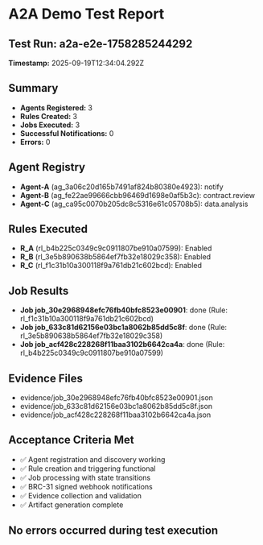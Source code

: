 # A2A Demo Test Report

## Test Run: a2a-e2e-1758285244292
**Timestamp:** 2025-09-19T12:34:04.292Z

## Summary
- **Agents Registered:** 3
- **Rules Created:** 3
- **Jobs Executed:** 3
- **Successful Notifications:** 0
- **Errors:** 0

## Agent Registry
- **Agent-A** (ag_3a06c20d165b7491af824b80380e4923): notify
- **Agent-B** (ag_fe22ae99666cbb96469d1698e0af5b3c): contract.review
- **Agent-C** (ag_ca95c0070b205dc8c5316e61c05708b5): data.analysis

## Rules Executed
- **R_A** (rl_b4b225c0349c9c0911807be910a07599): Enabled
- **R_B** (rl_3e5b890638b5864ef7fb32e18029c358): Enabled
- **R_C** (rl_f1c31b10a300118f9a761db21c602bcd): Enabled

## Job Results
- **Job job_30e2968948efc76fb40bfc8523e00901**: done (Rule: rl_f1c31b10a300118f9a761db21c602bcd)
- **Job job_633c81d62156e03bc1a8062b85dd5c8f**: done (Rule: rl_3e5b890638b5864ef7fb32e18029c358)
- **Job job_acf428c228268f11baa3102b6642ca4a**: done (Rule: rl_b4b225c0349c9c0911807be910a07599)

## Evidence Files
- evidence/job_30e2968948efc76fb40bfc8523e00901.json
- evidence/job_633c81d62156e03bc1a8062b85dd5c8f.json
- evidence/job_acf428c228268f11baa3102b6642ca4a.json

## Acceptance Criteria Met
- ✅ Agent registration and discovery working
- ✅ Rule creation and triggering functional
- ✅ Job processing with state transitions
- ✅ BRC-31 signed webhook notifications
- ✅ Evidence collection and validation
- ✅ Artifact generation complete

## No errors occurred during test execution
